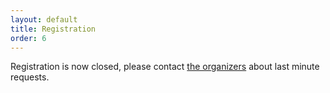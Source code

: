 ```yaml
---
layout: default
title: Registration
order: 6
---
```


Registration is now closed, please contact [the organizers](mailto:flanusse@berkeley.edu) about last minute requests.
